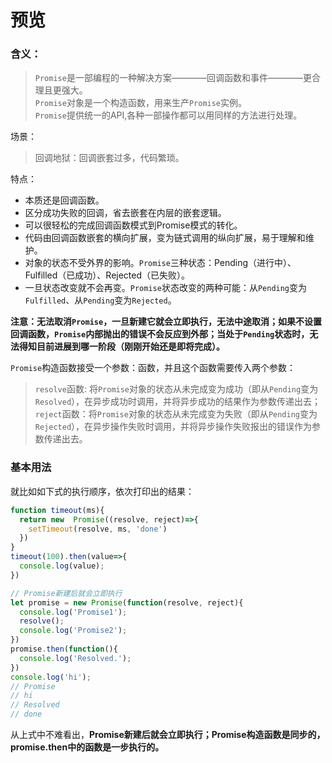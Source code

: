# 预览  

### 含义： 

> `Promise`是一部编程的一种解决方案————回调函数和事件————更合理且更强大。  
> `Promise`对象是一个构造函数，用来生产`Promise`实例。  
> `Promise`提供统一的API,各种一部操作都可以用同样的方法进行处理。  

场景：  
> 回调地狱：回调嵌套过多，代码繁琐。  

特点：  
* 本质还是回调函数。  
* 区分成功失败的回调，省去嵌套在内层的嵌套逻辑。  
* 可以很轻松的完成回调函数模式到Promise模式的转化。  
* 代码由回调函数嵌套的横向扩展，变为链式调用的纵向扩展，易于理解和维护。  
* 对象的状态不受外界的影响。`Promise`三种状态：Pending（进行中）、Fulfilled（已成功）、Rejected（已失败）。  
* 一旦状态改变就不会再变。`Promise`状态改变的两种可能：从`Pending`变为`Fulfilled`、从`Pending`变为`Rejected`。  

**注意：无法取消`Promise`，一旦新建它就会立即执行，无法中途取消；如果不设置回调函数，`Promise`内部抛出的错误不会反应到外部；当处于`Pending`状态时，无法得知目前进展到哪一阶段（刚刚开始还是即将完成）。**    

`Promise`构造函数接受一个参数：函数，并且这个函数需要传入两个参数：  
> `resolve`函数: 将`Promise`对象的状态从未完成变为成功（即从`Pending`变为`Resolved`），在异步成功时调用，并将异步成功的结果作为参数传递出去；  
> `reject`函数：将`Promise`对象的状态从未完成变为失败（即从`Pending`变为`Rejected`），在异步操作失败时调用，并将异步操作失败报出的错误作为参数传递出去。

### 基本用法

就比如如下式的执行顺序，依次打印出的结果：  
```javascript
function timeout(ms){
  return new  Promise((resolve, reject)=>{
    setTimeout(resolve, ms, 'done')
  })
}
timeout(100).then(value=>{
  console.log(value);
})

// Promise新建后就会立即执行
let promise = new Promise(function(resolve, reject){
  console.log('Promise1');
  resolve();
  console.log('Promise2');
})
promise.then(function(){
  console.log('Resolved.');
})
console.log('hi');
// Promise
// hi 
// Resolved
// done
```  
从上式中不难看出，**Promise新建后就会立即执行；Promise构造函数是同步的，promise.then中的函数是一步执行的。**  


